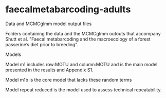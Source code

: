 # faecalmetabarcoding-adults
Data and MCMCglmm model output files 

Folders containing the data and the MCMCglmm outouts that accompany Shutt et al. "Faecal metabarcoding and the macroecology of a forest passerine’s diet prior to breeding".

Models

Model m1 includes row:MOTU and column:MOTU and is the main model presented in the results and Appendix S1.

Model m1b is the core model that lacks these random terms

Model repeat reduced is the model used to assess technical repeatability.

